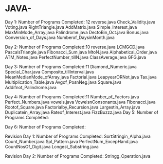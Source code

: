 # JAVA-
Day 1:
Number of Programs Completed: 12
  reverse.java
  Check_Validity.java
  Voting.java
  RightTriangle.java
  AddMatrix.java
  Simple_Interest.java
  MaxMinMode_Array.java
  Palindrome.java
  DectoBin_Oct.java
  Bonus.java
  Conversion_of_Days.java
  Numberof_DaysinMonth.java

Day 2:
Number of Programs Completed:10
  reverse.java
  LCMGCD.java
  PascalsTriangle.java
  Fibonacci_Sum.java
  MtoN.java
  Alphabetical_Order.java
  ATM_Notes.java
  PerfectNumber_tillN.java
  ClassAverage.java
  GFG.java

Day 3:
Number of Programs Completed:11
  Diamond_Numeric.java
  Special_Char.java
  Composite_tillInterval.java
  MeanMedianMode_ofArray.java
  Factorial.java
  LeapyearORNot.java
  Tax.java
  Multiplication_Table.java
  Avgof_PosnNeg.java
  Square.java
  Addifnot_Palindrome.java
  
Day 4:
Number of Programs Completed:11
  Number_of_Factors.java
  Perfect_Numbers.java
  vowels.java
  VowelsnConsonants.java
  Fibonacci.java
  Rootof_Square.java
  Factorialby_Recursion.java
  Largestin_Array.java
  Duplicatein_Array.java
  Rateof_Interest.java
  FizzBuzzz.java
Day 5:
Number of Programs Completed:

Day 6:
Number of Programs Completed:

Revision Day 1:
Number of Programs Completed:
  SortStringin_Alpha.java
  Count_Number.java
  Spl_Pattern.java
  PerfectNum_ExcepHand.java
  CountNosOf_Digit.java
  Longest_Substring.java

Revision Day 2:
Number of Programs Completed:
  Stringg_Operation.java
  

  
  
